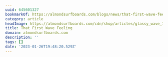 ```yaml
---
uuid: 645601327
bookmarkOf: https://almondsurfboards.com/blogs/news/that-first-wave-feeling?_kx=WJeE3QQCOcj1C5-kKTUTnVQwLixGXGjdFW4dPGeJnNo%3D.Hb5zTY
category: article
headImage: https://almondsurfboards.com/cdn/shop/articles/glassy_wave_1200x.jpg?v=1644437112
title: That First Wave Feeling
domain: almondsurfboards.com
description: ''
tags: []
date: '2023-01-26T19:48:20.529Z'
---
```



